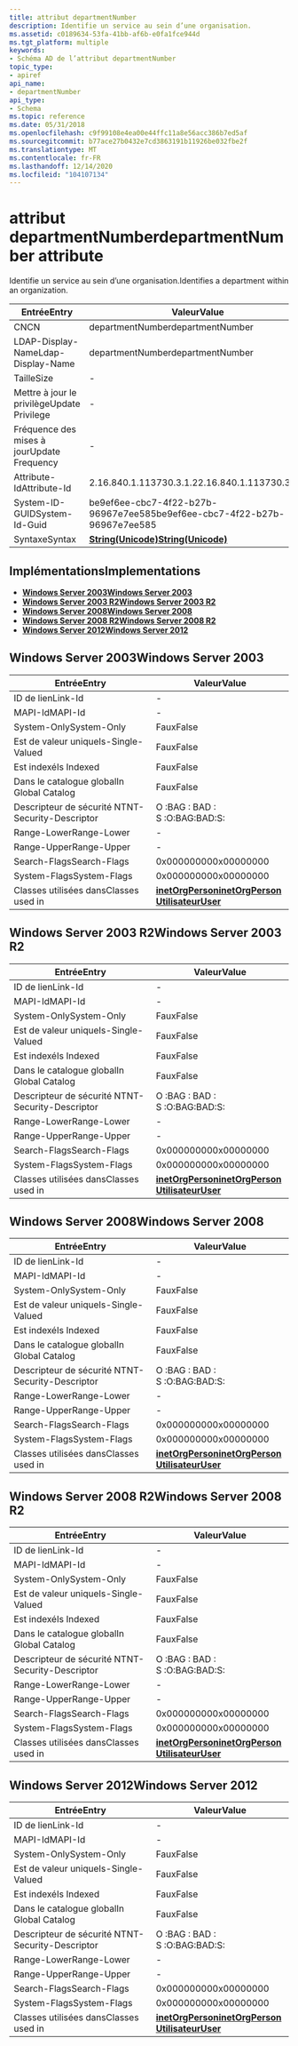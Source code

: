 ```yaml
---
title: attribut departmentNumber
description: Identifie un service au sein d’une organisation.
ms.assetid: c0189634-53fa-41bb-af6b-e0fa1fce944d
ms.tgt_platform: multiple
keywords:
- Schéma AD de l’attribut departmentNumber
topic_type:
- apiref
api_name:
- departmentNumber
api_type:
- Schema
ms.topic: reference
ms.date: 05/31/2018
ms.openlocfilehash: c9f99108e4ea00e44ffc11a8e56acc386b7ed5af
ms.sourcegitcommit: b77ace27b0432e7cd3863191b11926be032fbe2f
ms.translationtype: MT
ms.contentlocale: fr-FR
ms.lasthandoff: 12/14/2020
ms.locfileid: "104107134"
---
```

# <a name="departmentnumber-attribute"></a><span data-ttu-id="9114a-104">attribut departmentNumber</span><span class="sxs-lookup"><span data-stu-id="9114a-104">departmentNumber attribute</span></span>

<span data-ttu-id="9114a-105">Identifie un service au sein d’une organisation.</span><span class="sxs-lookup"><span data-stu-id="9114a-105">Identifies a department within an organization.</span></span>



| <span data-ttu-id="9114a-106">Entrée</span><span class="sxs-lookup"><span data-stu-id="9114a-106">Entry</span></span> | <span data-ttu-id="9114a-107">Valeur</span><span class="sxs-lookup"><span data-stu-id="9114a-107">Value</span></span> |
|-------------------|---------------------------------------------|
| <span data-ttu-id="9114a-108">CN</span><span class="sxs-lookup"><span data-stu-id="9114a-108">CN</span></span>                | <span data-ttu-id="9114a-109">departmentNumber</span><span class="sxs-lookup"><span data-stu-id="9114a-109">departmentNumber</span></span>                            |
| <span data-ttu-id="9114a-110">LDAP-Display-Name</span><span class="sxs-lookup"><span data-stu-id="9114a-110">Ldap-Display-Name</span></span> | <span data-ttu-id="9114a-111">departmentNumber</span><span class="sxs-lookup"><span data-stu-id="9114a-111">departmentNumber</span></span>                            |
| <span data-ttu-id="9114a-112">Taille</span><span class="sxs-lookup"><span data-stu-id="9114a-112">Size</span></span>              | \-                                          |
| <span data-ttu-id="9114a-113">Mettre à jour le privilège</span><span class="sxs-lookup"><span data-stu-id="9114a-113">Update Privilege</span></span>  | \-                                          |
| <span data-ttu-id="9114a-114">Fréquence des mises à jour</span><span class="sxs-lookup"><span data-stu-id="9114a-114">Update Frequency</span></span>  | \-                                          |
| <span data-ttu-id="9114a-115">Attribute-Id</span><span class="sxs-lookup"><span data-stu-id="9114a-115">Attribute-Id</span></span>      | <span data-ttu-id="9114a-116">2.16.840.1.113730.3.1.2</span><span class="sxs-lookup"><span data-stu-id="9114a-116">2.16.840.1.113730.3.1.2</span></span>                     |
| <span data-ttu-id="9114a-117">System-ID-GUID</span><span class="sxs-lookup"><span data-stu-id="9114a-117">System-Id-Guid</span></span>    | <span data-ttu-id="9114a-118">be9ef6ee-cbc7-4f22-b27b-96967e7ee585</span><span class="sxs-lookup"><span data-stu-id="9114a-118">be9ef6ee-cbc7-4f22-b27b-96967e7ee585</span></span>        |
| <span data-ttu-id="9114a-119">Syntaxe</span><span class="sxs-lookup"><span data-stu-id="9114a-119">Syntax</span></span>            | [<span data-ttu-id="9114a-120">**String(Unicode)**</span><span class="sxs-lookup"><span data-stu-id="9114a-120">**String(Unicode)**</span></span>](s-string-unicode.md) |



## <a name="implementations"></a><span data-ttu-id="9114a-121">Implémentations</span><span class="sxs-lookup"><span data-stu-id="9114a-121">Implementations</span></span>

-   [<span data-ttu-id="9114a-122">**Windows Server 2003**</span><span class="sxs-lookup"><span data-stu-id="9114a-122">**Windows Server 2003**</span></span>](#windows-server-2003)
-   [<span data-ttu-id="9114a-123">**Windows Server 2003 R2**</span><span class="sxs-lookup"><span data-stu-id="9114a-123">**Windows Server 2003 R2**</span></span>](#windows-server-2003-r2)
-   [<span data-ttu-id="9114a-124">**Windows Server 2008**</span><span class="sxs-lookup"><span data-stu-id="9114a-124">**Windows Server 2008**</span></span>](#windows-server-2008)
-   [<span data-ttu-id="9114a-125">**Windows Server 2008 R2**</span><span class="sxs-lookup"><span data-stu-id="9114a-125">**Windows Server 2008 R2**</span></span>](#windows-server-2008-r2)
-   [<span data-ttu-id="9114a-126">**Windows Server 2012**</span><span class="sxs-lookup"><span data-stu-id="9114a-126">**Windows Server 2012**</span></span>](#windows-server-2012)

## <a name="windows-server-2003"></a><span data-ttu-id="9114a-127">Windows Server 2003</span><span class="sxs-lookup"><span data-stu-id="9114a-127">Windows Server 2003</span></span>



| <span data-ttu-id="9114a-128">Entrée</span><span class="sxs-lookup"><span data-stu-id="9114a-128">Entry</span></span> | <span data-ttu-id="9114a-129">Valeur</span><span class="sxs-lookup"><span data-stu-id="9114a-129">Value</span></span> |
|------------------------|---------------------------------------------------------------------------------------|
| <span data-ttu-id="9114a-130">ID de lien</span><span class="sxs-lookup"><span data-stu-id="9114a-130">Link-Id</span></span>                | \-                                                                                    |
| <span data-ttu-id="9114a-131">MAPI-Id</span><span class="sxs-lookup"><span data-stu-id="9114a-131">MAPI-Id</span></span>                | \-                                                                                    |
| <span data-ttu-id="9114a-132">System-Only</span><span class="sxs-lookup"><span data-stu-id="9114a-132">System-Only</span></span>            | <span data-ttu-id="9114a-133">Faux</span><span class="sxs-lookup"><span data-stu-id="9114a-133">False</span></span>                                                                                 |
| <span data-ttu-id="9114a-134">Est de valeur unique</span><span class="sxs-lookup"><span data-stu-id="9114a-134">Is-Single-Valued</span></span>       | <span data-ttu-id="9114a-135">Faux</span><span class="sxs-lookup"><span data-stu-id="9114a-135">False</span></span>                                                                                 |
| <span data-ttu-id="9114a-136">Est indexé</span><span class="sxs-lookup"><span data-stu-id="9114a-136">Is Indexed</span></span>             | <span data-ttu-id="9114a-137">Faux</span><span class="sxs-lookup"><span data-stu-id="9114a-137">False</span></span>                                                                                 |
| <span data-ttu-id="9114a-138">Dans le catalogue global</span><span class="sxs-lookup"><span data-stu-id="9114a-138">In Global Catalog</span></span>      | <span data-ttu-id="9114a-139">Faux</span><span class="sxs-lookup"><span data-stu-id="9114a-139">False</span></span>                                                                                 |
| <span data-ttu-id="9114a-140">Descripteur de sécurité NT</span><span class="sxs-lookup"><span data-stu-id="9114a-140">NT-Security-Descriptor</span></span> | <span data-ttu-id="9114a-141">O :BAG : BAD : S :</span><span class="sxs-lookup"><span data-stu-id="9114a-141">O:BAG:BAD:S:</span></span>                                                                          |
| <span data-ttu-id="9114a-142">Range-Lower</span><span class="sxs-lookup"><span data-stu-id="9114a-142">Range-Lower</span></span>            | \-                                                                                    |
| <span data-ttu-id="9114a-143">Range-Upper</span><span class="sxs-lookup"><span data-stu-id="9114a-143">Range-Upper</span></span>            | \-                                                                                    |
| <span data-ttu-id="9114a-144">Search-Flags</span><span class="sxs-lookup"><span data-stu-id="9114a-144">Search-Flags</span></span>           | <span data-ttu-id="9114a-145">0x00000000</span><span class="sxs-lookup"><span data-stu-id="9114a-145">0x00000000</span></span>                                                                            |
| <span data-ttu-id="9114a-146">System-Flags</span><span class="sxs-lookup"><span data-stu-id="9114a-146">System-Flags</span></span>           | <span data-ttu-id="9114a-147">0x00000000</span><span class="sxs-lookup"><span data-stu-id="9114a-147">0x00000000</span></span>                                                                            |
| <span data-ttu-id="9114a-148">Classes utilisées dans</span><span class="sxs-lookup"><span data-stu-id="9114a-148">Classes used in</span></span>        | [<span data-ttu-id="9114a-149">**inetOrgPerson**</span><span class="sxs-lookup"><span data-stu-id="9114a-149">**inetOrgPerson**</span></span>](c-inetorgperson.md)<br/> [<span data-ttu-id="9114a-150">**Utilisateur**</span><span class="sxs-lookup"><span data-stu-id="9114a-150">**User**</span></span>](c-user.md)<br/> |



## <a name="windows-server-2003-r2"></a><span data-ttu-id="9114a-151">Windows Server 2003 R2</span><span class="sxs-lookup"><span data-stu-id="9114a-151">Windows Server 2003 R2</span></span>



| <span data-ttu-id="9114a-152">Entrée</span><span class="sxs-lookup"><span data-stu-id="9114a-152">Entry</span></span> | <span data-ttu-id="9114a-153">Valeur</span><span class="sxs-lookup"><span data-stu-id="9114a-153">Value</span></span> |
|------------------------|---------------------------------------------------------------------------------------|
| <span data-ttu-id="9114a-154">ID de lien</span><span class="sxs-lookup"><span data-stu-id="9114a-154">Link-Id</span></span>                | \-                                                                                    |
| <span data-ttu-id="9114a-155">MAPI-Id</span><span class="sxs-lookup"><span data-stu-id="9114a-155">MAPI-Id</span></span>                | \-                                                                                    |
| <span data-ttu-id="9114a-156">System-Only</span><span class="sxs-lookup"><span data-stu-id="9114a-156">System-Only</span></span>            | <span data-ttu-id="9114a-157">Faux</span><span class="sxs-lookup"><span data-stu-id="9114a-157">False</span></span>                                                                                 |
| <span data-ttu-id="9114a-158">Est de valeur unique</span><span class="sxs-lookup"><span data-stu-id="9114a-158">Is-Single-Valued</span></span>       | <span data-ttu-id="9114a-159">Faux</span><span class="sxs-lookup"><span data-stu-id="9114a-159">False</span></span>                                                                                 |
| <span data-ttu-id="9114a-160">Est indexé</span><span class="sxs-lookup"><span data-stu-id="9114a-160">Is Indexed</span></span>             | <span data-ttu-id="9114a-161">Faux</span><span class="sxs-lookup"><span data-stu-id="9114a-161">False</span></span>                                                                                 |
| <span data-ttu-id="9114a-162">Dans le catalogue global</span><span class="sxs-lookup"><span data-stu-id="9114a-162">In Global Catalog</span></span>      | <span data-ttu-id="9114a-163">Faux</span><span class="sxs-lookup"><span data-stu-id="9114a-163">False</span></span>                                                                                 |
| <span data-ttu-id="9114a-164">Descripteur de sécurité NT</span><span class="sxs-lookup"><span data-stu-id="9114a-164">NT-Security-Descriptor</span></span> | <span data-ttu-id="9114a-165">O :BAG : BAD : S :</span><span class="sxs-lookup"><span data-stu-id="9114a-165">O:BAG:BAD:S:</span></span>                                                                          |
| <span data-ttu-id="9114a-166">Range-Lower</span><span class="sxs-lookup"><span data-stu-id="9114a-166">Range-Lower</span></span>            | \-                                                                                    |
| <span data-ttu-id="9114a-167">Range-Upper</span><span class="sxs-lookup"><span data-stu-id="9114a-167">Range-Upper</span></span>            | \-                                                                                    |
| <span data-ttu-id="9114a-168">Search-Flags</span><span class="sxs-lookup"><span data-stu-id="9114a-168">Search-Flags</span></span>           | <span data-ttu-id="9114a-169">0x00000000</span><span class="sxs-lookup"><span data-stu-id="9114a-169">0x00000000</span></span>                                                                            |
| <span data-ttu-id="9114a-170">System-Flags</span><span class="sxs-lookup"><span data-stu-id="9114a-170">System-Flags</span></span>           | <span data-ttu-id="9114a-171">0x00000000</span><span class="sxs-lookup"><span data-stu-id="9114a-171">0x00000000</span></span>                                                                            |
| <span data-ttu-id="9114a-172">Classes utilisées dans</span><span class="sxs-lookup"><span data-stu-id="9114a-172">Classes used in</span></span>        | [<span data-ttu-id="9114a-173">**inetOrgPerson**</span><span class="sxs-lookup"><span data-stu-id="9114a-173">**inetOrgPerson**</span></span>](c-inetorgperson.md)<br/> [<span data-ttu-id="9114a-174">**Utilisateur**</span><span class="sxs-lookup"><span data-stu-id="9114a-174">**User**</span></span>](c-user.md)<br/> |



## <a name="windows-server-2008"></a><span data-ttu-id="9114a-175">Windows Server 2008</span><span class="sxs-lookup"><span data-stu-id="9114a-175">Windows Server 2008</span></span>



| <span data-ttu-id="9114a-176">Entrée</span><span class="sxs-lookup"><span data-stu-id="9114a-176">Entry</span></span> | <span data-ttu-id="9114a-177">Valeur</span><span class="sxs-lookup"><span data-stu-id="9114a-177">Value</span></span> |
|------------------------|---------------------------------------------------------------------------------------|
| <span data-ttu-id="9114a-178">ID de lien</span><span class="sxs-lookup"><span data-stu-id="9114a-178">Link-Id</span></span>                | \-                                                                                    |
| <span data-ttu-id="9114a-179">MAPI-Id</span><span class="sxs-lookup"><span data-stu-id="9114a-179">MAPI-Id</span></span>                | \-                                                                                    |
| <span data-ttu-id="9114a-180">System-Only</span><span class="sxs-lookup"><span data-stu-id="9114a-180">System-Only</span></span>            | <span data-ttu-id="9114a-181">Faux</span><span class="sxs-lookup"><span data-stu-id="9114a-181">False</span></span>                                                                                 |
| <span data-ttu-id="9114a-182">Est de valeur unique</span><span class="sxs-lookup"><span data-stu-id="9114a-182">Is-Single-Valued</span></span>       | <span data-ttu-id="9114a-183">Faux</span><span class="sxs-lookup"><span data-stu-id="9114a-183">False</span></span>                                                                                 |
| <span data-ttu-id="9114a-184">Est indexé</span><span class="sxs-lookup"><span data-stu-id="9114a-184">Is Indexed</span></span>             | <span data-ttu-id="9114a-185">Faux</span><span class="sxs-lookup"><span data-stu-id="9114a-185">False</span></span>                                                                                 |
| <span data-ttu-id="9114a-186">Dans le catalogue global</span><span class="sxs-lookup"><span data-stu-id="9114a-186">In Global Catalog</span></span>      | <span data-ttu-id="9114a-187">Faux</span><span class="sxs-lookup"><span data-stu-id="9114a-187">False</span></span>                                                                                 |
| <span data-ttu-id="9114a-188">Descripteur de sécurité NT</span><span class="sxs-lookup"><span data-stu-id="9114a-188">NT-Security-Descriptor</span></span> | <span data-ttu-id="9114a-189">O :BAG : BAD : S :</span><span class="sxs-lookup"><span data-stu-id="9114a-189">O:BAG:BAD:S:</span></span>                                                                          |
| <span data-ttu-id="9114a-190">Range-Lower</span><span class="sxs-lookup"><span data-stu-id="9114a-190">Range-Lower</span></span>            | \-                                                                                    |
| <span data-ttu-id="9114a-191">Range-Upper</span><span class="sxs-lookup"><span data-stu-id="9114a-191">Range-Upper</span></span>            | \-                                                                                    |
| <span data-ttu-id="9114a-192">Search-Flags</span><span class="sxs-lookup"><span data-stu-id="9114a-192">Search-Flags</span></span>           | <span data-ttu-id="9114a-193">0x00000000</span><span class="sxs-lookup"><span data-stu-id="9114a-193">0x00000000</span></span>                                                                            |
| <span data-ttu-id="9114a-194">System-Flags</span><span class="sxs-lookup"><span data-stu-id="9114a-194">System-Flags</span></span>           | <span data-ttu-id="9114a-195">0x00000000</span><span class="sxs-lookup"><span data-stu-id="9114a-195">0x00000000</span></span>                                                                            |
| <span data-ttu-id="9114a-196">Classes utilisées dans</span><span class="sxs-lookup"><span data-stu-id="9114a-196">Classes used in</span></span>        | [<span data-ttu-id="9114a-197">**inetOrgPerson**</span><span class="sxs-lookup"><span data-stu-id="9114a-197">**inetOrgPerson**</span></span>](c-inetorgperson.md)<br/> [<span data-ttu-id="9114a-198">**Utilisateur**</span><span class="sxs-lookup"><span data-stu-id="9114a-198">**User**</span></span>](c-user.md)<br/> |



## <a name="windows-server-2008-r2"></a><span data-ttu-id="9114a-199">Windows Server 2008 R2</span><span class="sxs-lookup"><span data-stu-id="9114a-199">Windows Server 2008 R2</span></span>



| <span data-ttu-id="9114a-200">Entrée</span><span class="sxs-lookup"><span data-stu-id="9114a-200">Entry</span></span> | <span data-ttu-id="9114a-201">Valeur</span><span class="sxs-lookup"><span data-stu-id="9114a-201">Value</span></span> |
|------------------------|---------------------------------------------------------------------------------------|
| <span data-ttu-id="9114a-202">ID de lien</span><span class="sxs-lookup"><span data-stu-id="9114a-202">Link-Id</span></span>                | \-                                                                                    |
| <span data-ttu-id="9114a-203">MAPI-Id</span><span class="sxs-lookup"><span data-stu-id="9114a-203">MAPI-Id</span></span>                | \-                                                                                    |
| <span data-ttu-id="9114a-204">System-Only</span><span class="sxs-lookup"><span data-stu-id="9114a-204">System-Only</span></span>            | <span data-ttu-id="9114a-205">Faux</span><span class="sxs-lookup"><span data-stu-id="9114a-205">False</span></span>                                                                                 |
| <span data-ttu-id="9114a-206">Est de valeur unique</span><span class="sxs-lookup"><span data-stu-id="9114a-206">Is-Single-Valued</span></span>       | <span data-ttu-id="9114a-207">Faux</span><span class="sxs-lookup"><span data-stu-id="9114a-207">False</span></span>                                                                                 |
| <span data-ttu-id="9114a-208">Est indexé</span><span class="sxs-lookup"><span data-stu-id="9114a-208">Is Indexed</span></span>             | <span data-ttu-id="9114a-209">Faux</span><span class="sxs-lookup"><span data-stu-id="9114a-209">False</span></span>                                                                                 |
| <span data-ttu-id="9114a-210">Dans le catalogue global</span><span class="sxs-lookup"><span data-stu-id="9114a-210">In Global Catalog</span></span>      | <span data-ttu-id="9114a-211">Faux</span><span class="sxs-lookup"><span data-stu-id="9114a-211">False</span></span>                                                                                 |
| <span data-ttu-id="9114a-212">Descripteur de sécurité NT</span><span class="sxs-lookup"><span data-stu-id="9114a-212">NT-Security-Descriptor</span></span> | <span data-ttu-id="9114a-213">O :BAG : BAD : S :</span><span class="sxs-lookup"><span data-stu-id="9114a-213">O:BAG:BAD:S:</span></span>                                                                          |
| <span data-ttu-id="9114a-214">Range-Lower</span><span class="sxs-lookup"><span data-stu-id="9114a-214">Range-Lower</span></span>            | \-                                                                                    |
| <span data-ttu-id="9114a-215">Range-Upper</span><span class="sxs-lookup"><span data-stu-id="9114a-215">Range-Upper</span></span>            | \-                                                                                    |
| <span data-ttu-id="9114a-216">Search-Flags</span><span class="sxs-lookup"><span data-stu-id="9114a-216">Search-Flags</span></span>           | <span data-ttu-id="9114a-217">0x00000000</span><span class="sxs-lookup"><span data-stu-id="9114a-217">0x00000000</span></span>                                                                            |
| <span data-ttu-id="9114a-218">System-Flags</span><span class="sxs-lookup"><span data-stu-id="9114a-218">System-Flags</span></span>           | <span data-ttu-id="9114a-219">0x00000000</span><span class="sxs-lookup"><span data-stu-id="9114a-219">0x00000000</span></span>                                                                            |
| <span data-ttu-id="9114a-220">Classes utilisées dans</span><span class="sxs-lookup"><span data-stu-id="9114a-220">Classes used in</span></span>        | [<span data-ttu-id="9114a-221">**inetOrgPerson**</span><span class="sxs-lookup"><span data-stu-id="9114a-221">**inetOrgPerson**</span></span>](c-inetorgperson.md)<br/> [<span data-ttu-id="9114a-222">**Utilisateur**</span><span class="sxs-lookup"><span data-stu-id="9114a-222">**User**</span></span>](c-user.md)<br/> |



## <a name="windows-server-2012"></a><span data-ttu-id="9114a-223">Windows Server 2012</span><span class="sxs-lookup"><span data-stu-id="9114a-223">Windows Server 2012</span></span>



| <span data-ttu-id="9114a-224">Entrée</span><span class="sxs-lookup"><span data-stu-id="9114a-224">Entry</span></span> | <span data-ttu-id="9114a-225">Valeur</span><span class="sxs-lookup"><span data-stu-id="9114a-225">Value</span></span> |
|------------------------|---------------------------------------------------------------------------------------|
| <span data-ttu-id="9114a-226">ID de lien</span><span class="sxs-lookup"><span data-stu-id="9114a-226">Link-Id</span></span>                | \-                                                                                    |
| <span data-ttu-id="9114a-227">MAPI-Id</span><span class="sxs-lookup"><span data-stu-id="9114a-227">MAPI-Id</span></span>                | \-                                                                                    |
| <span data-ttu-id="9114a-228">System-Only</span><span class="sxs-lookup"><span data-stu-id="9114a-228">System-Only</span></span>            | <span data-ttu-id="9114a-229">Faux</span><span class="sxs-lookup"><span data-stu-id="9114a-229">False</span></span>                                                                                 |
| <span data-ttu-id="9114a-230">Est de valeur unique</span><span class="sxs-lookup"><span data-stu-id="9114a-230">Is-Single-Valued</span></span>       | <span data-ttu-id="9114a-231">Faux</span><span class="sxs-lookup"><span data-stu-id="9114a-231">False</span></span>                                                                                 |
| <span data-ttu-id="9114a-232">Est indexé</span><span class="sxs-lookup"><span data-stu-id="9114a-232">Is Indexed</span></span>             | <span data-ttu-id="9114a-233">Faux</span><span class="sxs-lookup"><span data-stu-id="9114a-233">False</span></span>                                                                                 |
| <span data-ttu-id="9114a-234">Dans le catalogue global</span><span class="sxs-lookup"><span data-stu-id="9114a-234">In Global Catalog</span></span>      | <span data-ttu-id="9114a-235">Faux</span><span class="sxs-lookup"><span data-stu-id="9114a-235">False</span></span>                                                                                 |
| <span data-ttu-id="9114a-236">Descripteur de sécurité NT</span><span class="sxs-lookup"><span data-stu-id="9114a-236">NT-Security-Descriptor</span></span> | <span data-ttu-id="9114a-237">O :BAG : BAD : S :</span><span class="sxs-lookup"><span data-stu-id="9114a-237">O:BAG:BAD:S:</span></span>                                                                          |
| <span data-ttu-id="9114a-238">Range-Lower</span><span class="sxs-lookup"><span data-stu-id="9114a-238">Range-Lower</span></span>            | \-                                                                                    |
| <span data-ttu-id="9114a-239">Range-Upper</span><span class="sxs-lookup"><span data-stu-id="9114a-239">Range-Upper</span></span>            | \-                                                                                    |
| <span data-ttu-id="9114a-240">Search-Flags</span><span class="sxs-lookup"><span data-stu-id="9114a-240">Search-Flags</span></span>           | <span data-ttu-id="9114a-241">0x00000000</span><span class="sxs-lookup"><span data-stu-id="9114a-241">0x00000000</span></span>                                                                            |
| <span data-ttu-id="9114a-242">System-Flags</span><span class="sxs-lookup"><span data-stu-id="9114a-242">System-Flags</span></span>           | <span data-ttu-id="9114a-243">0x00000000</span><span class="sxs-lookup"><span data-stu-id="9114a-243">0x00000000</span></span>                                                                            |
| <span data-ttu-id="9114a-244">Classes utilisées dans</span><span class="sxs-lookup"><span data-stu-id="9114a-244">Classes used in</span></span>        | [<span data-ttu-id="9114a-245">**inetOrgPerson**</span><span class="sxs-lookup"><span data-stu-id="9114a-245">**inetOrgPerson**</span></span>](c-inetorgperson.md)<br/> [<span data-ttu-id="9114a-246">**Utilisateur**</span><span class="sxs-lookup"><span data-stu-id="9114a-246">**User**</span></span>](c-user.md)<br/> |



 

 





